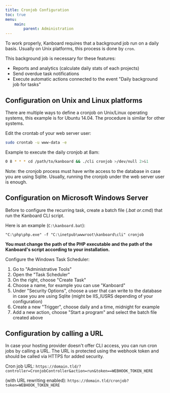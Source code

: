 ```yaml
---
title: Cronjob Configuration
toc: true
menu:
    main:
        parent: Administration
---
```


To work properly, Kanboard requires that a background job run on a daily
basis. Usually on Unix platforms, this process is done by `cron`.

This background job is necessary for these features:

- Reports and analytics (calculate daily stats of each projects)
- Send overdue task notifications
- Execute automatic actions connected to the event "Daily background
    job for tasks"

Configuration on Unix and Linux platforms
-----------------------------------------

There are multiple ways to define a cronjob on Unix/Linux operating
systems, this example is for Ubuntu 14.04. The procedure is similar for
other systems.

Edit the crontab of your web server user:

```bash
sudo crontab -u www-data -e
```

Example to execute the daily cronjob at 8am:

```bash
0 8 * * * cd /path/to/kanboard && ./cli cronjob >/dev/null 2>&1
```

Note: the cronjob process must have write access to the database in case
you are using Sqlite. Usually, running the cronjob under the web server
user is enough.

Configuration on Microsoft Windows Server
-----------------------------------------

Before to configure the recurring task, create a batch file (*.bat
or*.cmd) that run the Kanboard CLI script.

Here is an example (`C:\kanboard.bat`):

    "C:\php\php.exe" -f "C:\inetpub\wwwroot\kanboard\cli" cronjob

**You must change the path of the PHP executable and the path of the
Kanboard's script according to your installation.**

Configure the Windows Task Scheduler:

1.  Go to "Administrative Tools"
2.  Open the "Task Scheduler"
3.  On the right, choose "Create Task"
4.  Choose a name, for example you can use "Kanboard"
5.  Under "Security Options", choose a user that can write to the
    database in case you are using Sqlite (might be IIS\_IUSRS depending
    of your configuration)
6.  Create a new "Trigger", choose daily and a time, midnight for
    example
7.  Add a new action, choose "Start a program" and select the batch file
    created above

Configuration by calling a URL
------------------------------

In case your hosting provider doesn\'t offer CLI access, you can run
cron jobs by calling a URL. The URL is protected using the webhook token
and should be called via HTTPS for added security.

Cron job URL:
`https://domain.tld/?controller=CronjobController&action=run&token==WEBHOOK_TOKEN_HERE`

(with URL rewriting enabled):
`https://domain.tld/cronjob?token=WEBHOOK_TOKEN_HERE`
